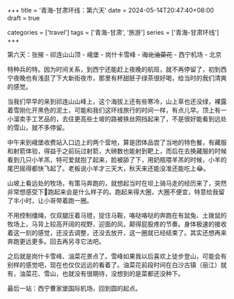 +++
title = '青海-甘肃环线：第六天'
date = 2024-05-14T20:47:40+08:00
draft = true

categories = ['travel']
tags = ['青海-甘肃', '旅游']
series = ['青海-甘肃环线']
+++

第六天：张掖 - 祁连山山顶 - 峨堡 - 岗什卡雪峰 - ~~海北油菜花~~ - 西宁机场 - 北京

特种兵的特。因为时间关系，到西宁还能赶上夜晚的航班，就不再停留了，初到西宁夜晚也有浅逛了下大新街夜市，那里有杯甜胚子绿茶很好喝，给当时的我们清爽的感觉。

当我们早早的来到祁连山山峰上，这个海拔上还有些寒冷，山上草也还没绿，裸露着雪刚化开黑色的泥土，可能和我们这环线旅行的时间一样，有点儿早。顶上有一小溜卖手工艺品的，去往更高些土坡的路被铁丝网挡起来了，不是很好能看到远处的雪山，就不多停留。

中午来到峨堡收费站入口边上的两个营地，算是团体品尝了当地的特色餐，有藏服和射箭体验，得益于之前玩过射箭，大磅数也能射到靶上，而后在去换藏服的时候看到几只小羊羔，特可爱就抱了起来，脸被舔了下，用奶瓶喂羊羔的时候，小羊的尾巴摇得都快飞起了。老板说小羊才三天大，秋天来还能没准还能吃上😂。

山坡上看远处的牧场，有策马奔跑的，就想起当时在坝上骑马走的经历来了，突然非常想感受下🏇跑起来会是什么样子的。跑起来得大圈，大圈不便宜，特意给我留了半小时，让小哥带着跑一圈。

不用控制缰绳，仅双腿压着马镫，捉住马鞍，咯哒咯哒的奔跑在有鼠兔、土拨鼠的牧场上，马背上较高开阔的视野，迎面的风，颠得屁股疼的节奏。身体极速的接收着这一刻的感觉，还没去调整，还没去放开，这一圈就已经结束了。其实还想再来奔跑更远更多。回去再另寻它法吧。

之后就是岗什卡雪峰、油菜花景点了。雪峰如果我以后喜欢上徒步登山，可能会有别样的感觉吧，现在也仅仅远远的看着了。油菜花前段时间在白沙古镇（丽江）就有，油菜花、雪山，也就没有很期待，没想到的是菜都还没种下。

最后一站：西宁曹家堡国际机场，回到圆的起点。
